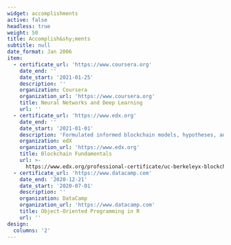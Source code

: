 ```yaml
---
widget: accomplishments
active: false
headless: true
weight: 50
title: Accomplish&shy;ments
subtitle: null
date_format: Jan 2006
item:
  - certificate_url: 'https://www.coursera.org'
    date_end: ''
    date_start: '2021-01-25'
    description: ''
    organization: Coursera
    organization_url: 'https://www.coursera.org'
    title: Neural Networks and Deep Learning
    url: ''
  - certificate_url: 'https://www.edx.org'
    date_end: ''
    date_start: '2021-01-01'
    description: 'Formulated informed blockchain models, hypotheses, and use cases.'
    organization: edX
    organization_url: 'https://www.edx.org'
    title: Blockchain Fundamentals
    url: >-
      https://www.edx.org/professional-certificate/uc-berkeleyx-blockchain-fundamentals
  - certificate_url: 'https://www.datacamp.com'
    date_end: '2020-12-21'
    date_start: '2020-07-01'
    description: ''
    organization: DataCamp
    organization_url: 'https://www.datacamp.com'
    title: Object-Oriented Programming in R
    url: ''
design:
  columns: '2'
---
```

